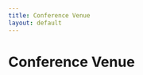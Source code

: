 ```yaml
---
title: Conference Venue
layout: default
---
```


# Conference Venue

<!--
<b>SSDBM 2021 will be an online event</b> with no physical meeting taking place.

The conference venue will be the Traditions Hall of the [USF Sam & Martha Gibbons Alumni Center](https://www.usfalumni.org/).

![USF Sam & Martha Gibbons Alumni Center](./assets/images/venue.jpg)
-->
